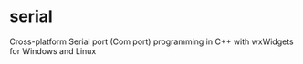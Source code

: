 # serial
Cross-platform Serial port (Com port) programming in C++ with wxWidgets for Windows and Linux
